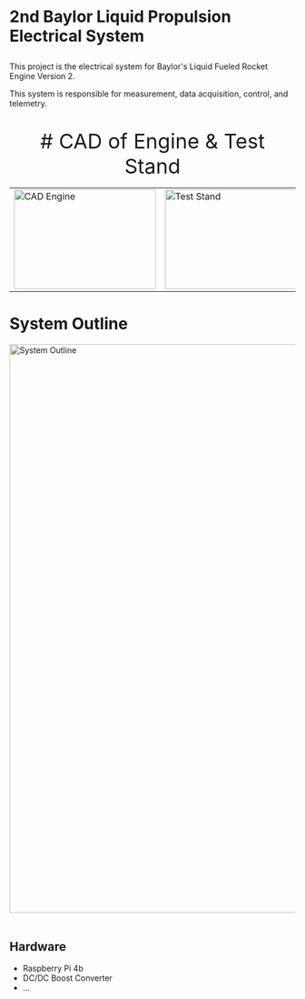 # 2nd Baylor Liquid Propulsion Electrical System</p>

This project is the electrical system for Baylor's Liquid Fueled Rocket Engine Version 2.

This system is responsible for measurement, data acquisition, control, and telemetry.

<p align="center" style="font-size:36px;"> # CAD of Engine & Test Stand
<table align="center">
  <tr>
    <td><img alt="CAD Engine" width="250px" height="175px" src="https://github.com/user-attachments/assets/0762d409-6d7f-403b-9167-cb9592e8b7b2"/></td>
    <td><img alt="Test Stand" width="250px" height="175px" src="https://github.com/user-attachments/assets/c53c416c-6bc9-443c-aba0-f7cb299cf15e"/></td>
  </tr>
</table>

# System Outline
<img align="middle" alt="System Outline" width="1000px" src="https://github.com/user-attachments/assets/6d497a72-3782-4d06-bbcb-6c12bc6bfab2"/> <br><br>

## Hardware
- Raspberry Pi 4b
- DC/DC Boost Converter
- ...
